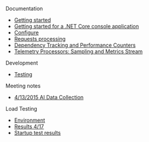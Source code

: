 Documentation
- [Getting started](https://github.com/Microsoft/ApplicationInsights-aspnet5/wiki/Getting-Started)
- [Getting started for a .NET Core console application](https://github.com/Microsoft/ApplicationInsights-aspnetcore/wiki/Getting-Started-for-a-.NET-Core-console-application)
- [Configure](https://github.com/Microsoft/ApplicationInsights-aspnet5/wiki/Configure)
- [Requests processing](https://github.com/Microsoft/ApplicationInsights-aspnet5/wiki/Requests-Processing)
- [Dependency Tracking and Performance Counters](https://github.com/Microsoft/ApplicationInsights-aspnetcore/wiki/Dependency-Tracking-and-Performance-Counter-Collection)
- [Telemetry Processors: Sampling and Metrics Stream](https://github.com/Microsoft/ApplicationInsights-aspnetcore/wiki/Telemetry-Processors:-Sampling-and-Metrics-Stream)

Development
- [Testing](https://github.com/Microsoft/ApplicationInsights-aspnet5/wiki/Testing)

Meeting notes
- [4/13/2015 AI Data Collection](https://github.com/Microsoft/ApplicationInsights-aspnet5/wiki/April-14,-2015.-AI-data-collection-approach)

Load Testing
- [Environment](https://github.com/Microsoft/ApplicationInsights-aspnet5/wiki/Load-testing)
- [Results 4/17](https://github.com/Microsoft/ApplicationInsights-aspnet5/wiki/Results-April-17)
- [Startup test results](https://github.com/Microsoft/ApplicationInsights-aspnet5/wiki/Startup-Results-April-27)
